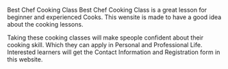 Best Chef Cooking Class
Best Chef Cooking Class is a great lesson for beginner and experienced Cooks. This wensite is made to have a good idea about the cooking lessons.

Taking these cooking classes will make speople confident about their cooking skill. Which they can apply in Personal and Professional Life. Interested 
learners will get the Contact Information and Registration form in this website.


